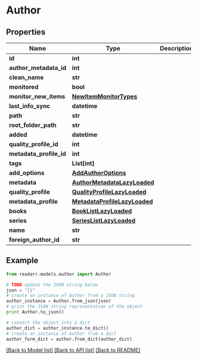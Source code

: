 # Author


## Properties
Name | Type | Description | Notes
------------ | ------------- | ------------- | -------------
**id** | **int** |  | [optional] 
**author_metadata_id** | **int** |  | [optional] 
**clean_name** | **str** |  | [optional] 
**monitored** | **bool** |  | [optional] 
**monitor_new_items** | [**NewItemMonitorTypes**](NewItemMonitorTypes.md) |  | [optional] 
**last_info_sync** | **datetime** |  | [optional] 
**path** | **str** |  | [optional] 
**root_folder_path** | **str** |  | [optional] 
**added** | **datetime** |  | [optional] 
**quality_profile_id** | **int** |  | [optional] 
**metadata_profile_id** | **int** |  | [optional] 
**tags** | **List[int]** |  | [optional] 
**add_options** | [**AddAuthorOptions**](AddAuthorOptions.md) |  | [optional] 
**metadata** | [**AuthorMetadataLazyLoaded**](AuthorMetadataLazyLoaded.md) |  | [optional] 
**quality_profile** | [**QualityProfileLazyLoaded**](QualityProfileLazyLoaded.md) |  | [optional] 
**metadata_profile** | [**MetadataProfileLazyLoaded**](MetadataProfileLazyLoaded.md) |  | [optional] 
**books** | [**BookListLazyLoaded**](BookListLazyLoaded.md) |  | [optional] 
**series** | [**SeriesListLazyLoaded**](SeriesListLazyLoaded.md) |  | [optional] 
**name** | **str** |  | [optional] 
**foreign_author_id** | **str** |  | [optional] 

## Example

```python
from readarr.models.author import Author

# TODO update the JSON string below
json = "{}"
# create an instance of Author from a JSON string
author_instance = Author.from_json(json)
# print the JSON string representation of the object
print Author.to_json()

# convert the object into a dict
author_dict = author_instance.to_dict()
# create an instance of Author from a dict
author_form_dict = author.from_dict(author_dict)
```
[[Back to Model list]](../README.md#documentation-for-models) [[Back to API list]](../README.md#documentation-for-api-endpoints) [[Back to README]](../README.md)



